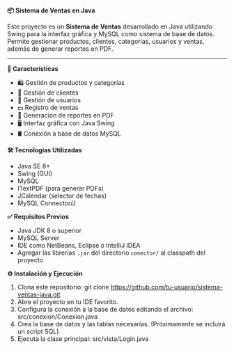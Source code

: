 **📦 Sistema de Ventas en Java**

Este proyecto es un **Sistema de Ventas** desarrollado en Java utilizando Swing para la interfaz gráfica y MySQL como sistema de base de datos. Permite gestionar productos, clientes, categorías, usuarios y ventas, además de generar reportes en PDF.

---

**🚀 Características**

- 🛍️ Gestión de productos y categorías
- 👥 Gestión de clientes
- 👤 Gestión de usuarios
- 💵 Registro de ventas
- 📄 Generación de reportes en PDF
- 🖥️ Interfaz gráfica con Java Swing
- 🛢️ Conexión a base de datos MySQL


**🛠️ Tecnologías Utilizadas**

- Java SE 8+
- Swing (GUI)
- MySQL
- ITextPDF (para generar PDFs)
- JCalendar (selector de fechas)
- MySQL Connector/J


**✅ Requisitos Previos**

- Java JDK 8 o superior
- MySQL Server
- IDE como NetBeans, Eclipse o IntelliJ IDEA
- Agregar las librerías `.jar` del directorio `conector/` al classpath del proyecto

**⚙️ Instalación y Ejecución**

1. Clona este repositorio: git clone https://github.com/tu-usuario/sistema-ventas-java.git
2. Abre el proyecto en tu IDE favorito.
3. Configura la conexión a la base de datos editando el archivo: src/conexion/Conexion.java
4. Crea la base de datos y las tablas necesarias. (Próximamente se incluirá un script SQL)
5. Ejecuta la clase principal: src/vista/Login.java

